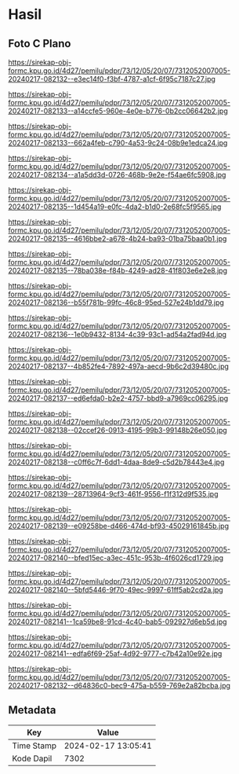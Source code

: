 # Hasil

## Foto C Plano

https://sirekap-obj-formc.kpu.go.id/4d27/pemilu/pdpr/73/12/05/20/07/7312052007005-20240217-082132--e3ec14f0-f3bf-4787-a1cf-6f95c7187c27.jpg

https://sirekap-obj-formc.kpu.go.id/4d27/pemilu/pdpr/73/12/05/20/07/7312052007005-20240217-082133--a14ccfe5-960e-4e0e-b776-0b2cc06642b2.jpg

https://sirekap-obj-formc.kpu.go.id/4d27/pemilu/pdpr/73/12/05/20/07/7312052007005-20240217-082133--662a4feb-c790-4a53-9c24-08b9e1edca24.jpg

https://sirekap-obj-formc.kpu.go.id/4d27/pemilu/pdpr/73/12/05/20/07/7312052007005-20240217-082134--a1a5dd3d-0726-468b-9e2e-f54ae6fc5908.jpg

https://sirekap-obj-formc.kpu.go.id/4d27/pemilu/pdpr/73/12/05/20/07/7312052007005-20240217-082135--1d454a19-e0fc-4da2-b1d0-2e68fc5f9565.jpg

https://sirekap-obj-formc.kpu.go.id/4d27/pemilu/pdpr/73/12/05/20/07/7312052007005-20240217-082135--4616bbe2-a678-4b24-ba93-01ba75baa0b1.jpg

https://sirekap-obj-formc.kpu.go.id/4d27/pemilu/pdpr/73/12/05/20/07/7312052007005-20240217-082135--78ba038e-f84b-4249-ad28-41f803e6e2e8.jpg

https://sirekap-obj-formc.kpu.go.id/4d27/pemilu/pdpr/73/12/05/20/07/7312052007005-20240217-082136--b55f781b-99fc-46c8-95ed-527e24b1dd79.jpg

https://sirekap-obj-formc.kpu.go.id/4d27/pemilu/pdpr/73/12/05/20/07/7312052007005-20240217-082136--1e0b9432-8134-4c39-93c1-ad54a2fad94d.jpg

https://sirekap-obj-formc.kpu.go.id/4d27/pemilu/pdpr/73/12/05/20/07/7312052007005-20240217-082137--4b852fe4-7892-497a-aecd-9b6c2d39480c.jpg

https://sirekap-obj-formc.kpu.go.id/4d27/pemilu/pdpr/73/12/05/20/07/7312052007005-20240217-082137--ed6efda0-b2e2-4757-bbd9-a7969cc06295.jpg

https://sirekap-obj-formc.kpu.go.id/4d27/pemilu/pdpr/73/12/05/20/07/7312052007005-20240217-082138--02ccef26-0913-4195-99b3-99148b26e050.jpg

https://sirekap-obj-formc.kpu.go.id/4d27/pemilu/pdpr/73/12/05/20/07/7312052007005-20240217-082138--c0ff6c7f-6dd1-4daa-8de9-c5d2b78443e4.jpg

https://sirekap-obj-formc.kpu.go.id/4d27/pemilu/pdpr/73/12/05/20/07/7312052007005-20240217-082139--28713964-9cf3-461f-9556-f1f312d9f535.jpg

https://sirekap-obj-formc.kpu.go.id/4d27/pemilu/pdpr/73/12/05/20/07/7312052007005-20240217-082139--e09258be-d466-474d-bf93-45029161845b.jpg

https://sirekap-obj-formc.kpu.go.id/4d27/pemilu/pdpr/73/12/05/20/07/7312052007005-20240217-082140--bfed15ec-a3ec-451c-953b-4f6026cd1729.jpg

https://sirekap-obj-formc.kpu.go.id/4d27/pemilu/pdpr/73/12/05/20/07/7312052007005-20240217-082140--5bfd5446-9f70-49ec-9997-61ff5ab2cd2a.jpg

https://sirekap-obj-formc.kpu.go.id/4d27/pemilu/pdpr/73/12/05/20/07/7312052007005-20240217-082141--1ca59be8-91cd-4c40-bab5-092927d6eb5d.jpg

https://sirekap-obj-formc.kpu.go.id/4d27/pemilu/pdpr/73/12/05/20/07/7312052007005-20240217-082141--edfa6f69-25af-4d92-9777-c7b42a10e92e.jpg

https://sirekap-obj-formc.kpu.go.id/4d27/pemilu/pdpr/73/12/05/20/07/7312052007005-20240217-082132--d64836c0-bec9-475a-b559-769e2a82bcba.jpg


## Metadata

| Key        | Value               |
| ---------- | ------------------- |
| Time Stamp | 2024-02-17 13:05:41 |
| Kode Dapil | 7302                |



